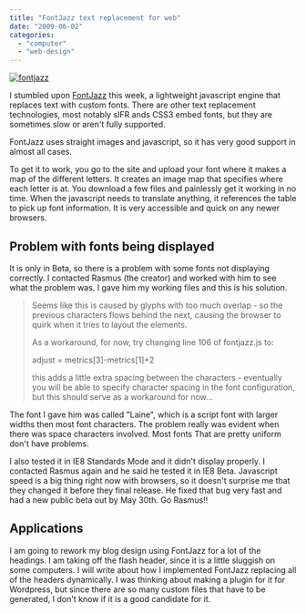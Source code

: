 ```yaml
---
title: "FontJazz text replacement for web"
date: "2009-06-02"
categories: 
  - "computer"
  - "web-design"
---
```


[![fontjazz](/images/fontjazz.png "fontjazz")](http://blog.scottpetrovic.com/wp-content/uploads/2009/06/fontjazz.png)

I stumbled upon [FontJazz](http://fontjazz.com/) this week, a lightweight javascript engine that replaces text with custom fonts. There are other text replacement technologies, most notably sIFR ands CSS3 embed fonts, but they are sometimes slow or aren't fully supported.

FontJazz uses straight images and javascript, so it has very good support in almost all cases.

To get it to work, you go to the site and upload your font where it makes a map of the different letters. It creates an image map that specifies where each letter is at. You download a few files and painlessly get it working in no time. When the javascript needs to translate anything, it references the table to pick up font information. It is very accessible and quick on any newer browsers.

## Problem with fonts being displayed

It is only in Beta, so there is a problem with some fonts not displaying correctly. I contacted Rasmus (the creator) and worked with him to see what the problem was. I gave him my working files and this is his solution.

> Seems like this is caused by glyphs with too much overlap - so the previous characters flows behind the next, causing the browser to quirk when it tries to layout the elements.
> 
> As a workaround, for now, try changing line 106 of fontjazz.js to:
> 
> adjust = metrics\[3\]-metrics\[1\]+2
> 
> this adds a little extra spacing between the characters - eventually you will be able to specify character spacing in the font configuration, but this should serve as a workaround for now...

The font I gave him was called "Laine", which is a script font with larger widths then most font characters. The problem really was evident when there was space characters involved. Most fonts That are pretty uniform don't have problems.

I also tested it in IE8 Standards Mode and it didn't display properly. I contacted Rasmus again and he said he tested it in IE8 Beta. Javascript speed is a big thing right now with browsers, so it doesn't surprise me that they changed it before they final release. He fixed that bug very fast and had a new public beta out by May 30th. Go Rasmus!!

## Applications

I am going to rework my blog design using FontJazz for a lot of the headings. I am taking off the flash header, since it is a little sluggish on some computers. I will write about how I implemented FontJazz replacing all of the headers dynamically. I was thinking about making a plugin for it for Wordpress, but since there are so many custom files that have to be generated, I don't know if it is a good candidate for it.
